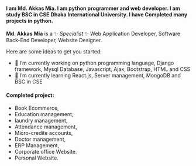 
#### I am Md. Akkas Mia. I am python programmer and web developer. I am study BSC in CSE Dhaka International University. I have Completed many projects in python.

**Md. Akkas Mia** is a ✨ _Specialist_ ✨ Web Application Developer, Software Back-End Developer, Website Designer.

Here are some ideas to get you started:

- 🔭 I’m currently working on python programming language, Django framework, Mysql Database, Javascript, Ajax, Bootstrap, HTML and CSS
- 📖 I’m currently learning React.js, Server management, MongoDB and BSC in CSE

#### Completed project:
 - Book Ecommerce,
 - Education management,
 - laundry management,
 - Attendance management,
 - Micro-credite accounts,
 - Doctor management,
 - ERP Management,
 - Corporate office Website.
 - Personal Website.
 
